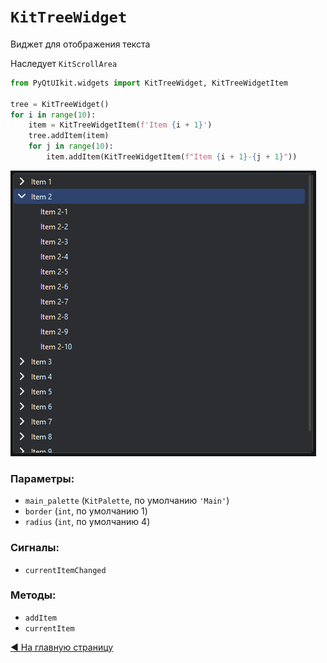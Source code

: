 # `KitTreeWidget`

Виджет для отображения текста

Наследует `KitScrollArea`

```python
from PyQtUIkit.widgets import KitTreeWidget, KitTreeWidgetItem

tree = KitTreeWidget()
for i in range(10):
    item = KitTreeWidgetItem(f'Item {i + 1}')
    tree.addItem(item)
    for j in range(10):
        item.addItem(KitTreeWidgetItem(f"Item {i + 1}-{j + 1}"))
```
![img.png](img/img_24.png)

### Параметры:

- `main_palette` (`KitPalette`, по умолчанию `'Main'`)
- `border` (`int`, по умолчанию 1)
- `radius` (`int`, по умолчанию 4)

### Сигналы:

- `currentItemChanged`

### Методы:

- `addItem`
- `currentItem`

[◀ На главную страницу](..%2Freadme.md)
